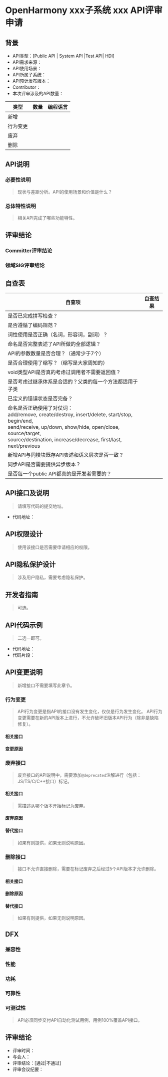 # OpenHarmony xxx子系统 xxx API评审申请

## 背景

* API类型：[Public API | System API |Test API| HDI]
* API需求来源：
* API使用场景：
* API所属子系统：
* API预计发布版本：
* Contributor：
* 本次评审涉及的API数量：

| 类型 | 数量 | 编程语言 |
|---|---|---|
| 新增 |  |  |
| 行为变更 | |
| 废弃 | | |
| 删除 | | |

## API说明

### 必要性说明

> 现状与差距分析。API的使用场景和价值是什么？

### 总体特性说明

> 相关API完成了哪些功能特性。

## 评审结论

### Committer评审结论

### 领域SIG评审结论

## 自查表

| 自查项 | 自查结果 |
|---|---|
| 是否已完成拼写检查？ |  |
| 是否遵循了编码规范？ | |
| 词性使用是否正确（名词，形容词，副词）？ | |
| 命名是否完整表述了API所做的全部逻辑？| |
|API的参数数量是否合理？（通常少于7个）| |
|是否合理使用了缩写？（缩写是大家周知的）| |
|void类型API是否真的考虑过调用者不需要返回值？| |
|是否考虑过继承体系是合适的？父类的每一个方法都适用于子类| |
|已定义的错误状态是否完备？| |
| 命名是否正确使用了对仗词：<br/> add/remove, create/destroy, insert/delete, start/stop, begin/end,  <br/> send/receive, up/down, show/hide, open/close, source/target, <br/>source/destination,  increase/decrease, first/last, next/previous | |
|新增API与同模块既存API表述和语义层次是否一致？| |
| 同步API是否需要提供异步版本？ | |
| 是否每一个public API都真的是开发者需要的？| |

## API接口及说明

> 请填写代码的提交地址。

* 代码地址：

## API权限设计

> 使用该接口是否需要申请相应的权限。

## API隐私保护设计

> 涉及用户隐私，需要考虑隐私保护。

## 开发者指南

> 可选。

## API代码示例

> 二选一即可。

* 代码地址：
* 代码片段：

## API变更说明

> 新增接口不需要填写此章节。

### 行为变更

> API行为变更是指API的接口没有发生变化，仅仅是行为发生变化。
> API行为变更需要在新的API版本上进行，不允许破坏旧版本API行为（除非是缺陷修复）。

#### 相关接口

#### 变更原因

### 废弃接口

> 废弃接口的API说明中，需要添加`@deprecated`注解进行（包括：JS/TS/C/C++接口）标记。

#### 相关接口

> 需描述从哪个版本开始标记为废弃。

#### 废弃原因

#### 替代接口

> 如果有则提供，如果无则说明原因。

### 删除接口

> 接口不允许直接删除，需要在标记废弃之后经过5个API版本才允许删除。

#### 相关接口

#### 删除原因

#### 替代接口

> 如果有则提供，如果无则说明原因。

## DFX

### 兼容性

### 性能

### 功耗

### 可靠性

### 可测试性

> API必须同步交付API自动化测试用例，用例100%覆盖API接口。

## 评审结论

* 评审时间：
* 与会人：
* 评审结论：[通过|不通过]
* 评审会议纪要：